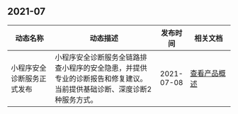 ## 2021-07
<table>
<tr><th width=20%>动态名称</th><th width=48%>动态描述</th><th width=12%>发布时间</th><th width=20%>相关文档</th></tr>
<tbody><tr>
<td>小程序安全诊断服务正式发布	</td>
<td>小程序安全诊断服务全链路排查小程序的安全隐患，并提供专业的诊断报告和修复建议。
当前提供基础诊断、深度诊断2种服务方式。</td>
<td>2021-07-08</td>
<td><a href="https://cloud.tencent.com/document/product/1223/44260">查看产品概述	</a></td></tr>
</tbody></table>
